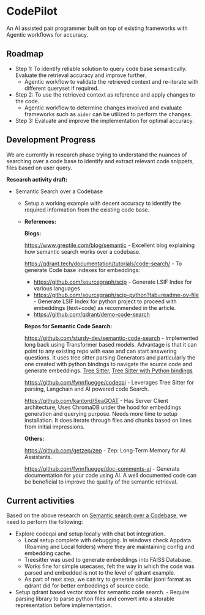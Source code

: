 # CodePilot

An AI assisted pair programmer built on top of existing frameworks with Agentic workflows for accuracy.

## Roadmap

- Step 1: To identify reliable solution to query code base semantically. Evaluate the retrieval accuracy and improve further.
  - Agentic workflow to validate the retrieved context and re-iterate with different queryset if required.
- Step 2: To use the retrieved context as reference and apply changes to the code.
  - Agentic workflow to determine changes involved and evaluate frameworks such as `aider` can be utilized to perform the changes.
- Step 3: Evaluate and improve the implementation for optimal accuracy.

## Development Progress

We are currently in research phase trying to understand the nuances of searching over a code base to identify and extract relevant code snippets, files based on user query.

**Research activity draft:**

- Semantic Search over a Codebase

  - Setup a working example with decent accuracy to identify the required information from the existing code base.
  - **References:**

    **Blogs:**

    https://www.greptile.com/blog/semantic - Excellent blog explaining how semantic search works over a codebase.

    https://qdrant.tech/documentation/tutorials/code-search/ - To generate Code base indexes for embeddings:

    - https://github.com/sourcegraph/scip - Generate LSIF Index for various languages
    - https://github.com/sourcegraph/scip-python?tab=readme-ov-file - Generate LSIF Index for python project to proceed with embeddings (text+code) as recommended in the article.
    - https://github.com/qdrant/demo-code-search

    **Repos for Semantic Code Search:**

    https://github.com/sturdy-dev/semantic-code-search - Implemented long back using Transformer based models. Advantage is that it can point to any existing repo with ease and can start answering questions. It uses tree sitter parsing Generators and particularly the one created with python bindings to navigate the source code and generate embeddings.
    [Tree Sitter](https://tree-sitter.github.io/tree-sitter/), [Tree Sitter with Python bindings](https://github.com/grantjenks/py-tree-sitter-languages)

    https://github.com/fynnfluegge/codeqai - Leverages Tree Sitter for parsing, Langchain and AI powered code Search.

    https://github.com/kantord/SeaGOAT - Has Server Client architecture, Uses ChromaDB under the hood for embeddings generation and querying purpose. Needs more time to setup installation. It does iterate through files and chunks based on lines from initial impressions.

    **Others:**

    https://github.com/getzep/zep - Zep: Long-Term Memory for ‍AI Assistants.

    https://github.com/fynnfluegge/doc-comments-ai - Generate documentation for your code using AI. A well documented code can be beneficial to improve the quality of the semantic retrieval.

## Current activities

Based on the above research on [Semantic search over a Codebase](#development-progress), we need to perform the following:

- Explore codeqai and setup locally with chat bot integration.
  - Local setup complete with debugging. In windows check Appdata (Roaming and Local folders) where they are maintaining config and embedding cache.
  - Treesitter was used to generate embeddings into FAISS Database.
  - Works fine for simple usecases, felt the way in which the code was parsed and embedded is not to the level of qdrant example.
  - As part of next step, we can try to generate similar jsonl format as qdrant did for better embeddings of source code.
- Setup qdrant based vector store for semantic code search. - Require parsing library to parse python files and convert into a storable representation before implementation.
